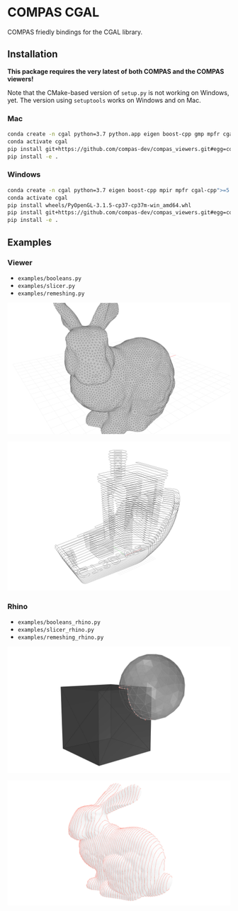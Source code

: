 # COMPAS CGAL

COMPAS friedly bindings for the CGAL library.

## Installation

**This package requires the very latest of both COMPAS and the COMPAS viewers!**

Note that the CMake-based version of `setup.py` is not working on Windows, yet.
The version using `setuptools` works on Windows and on Mac.

### Mac

```bash
conda create -n cgal python=3.7 python.app eigen boost-cpp gmp mpfr cgal-cpp">=5.0" pybind11 PySide2 PyOpenGL COMPAS=0.16.0
conda activate cgal
pip install git+https://github.com/compas-dev/compas_viewers.git#egg=compas_viewers
pip install -e .
```

### Windows

```bash
conda create -n cgal python=3.7 eigen boost-cpp mpir mpfr cgal-cpp">=5.0" pybind11 PySide2 COMPAS=0.16.0
conda activate cgal
pip install wheels/PyOpenGL‑3.1.5‑cp37‑cp37m‑win_amd64.whl
pip install git+https://github.com/compas-dev/compas_viewers.git#egg=compas_viewers
pip install -e .
```

## Examples

### Viewer

* `examples/booleans.py`
* `examples/slicer.py`
* `examples/remeshing.py`

![docsource/_images/cgal_remeshing.png](docsource/_images/cgal_remeshing.png)

![docsource/_images/cgal_slicer.png](docsource/_images/cgal_slicer.png)

### Rhino

* `examples/booleans_rhino.py`
* `examples/slicer_rhino.py`
* `examples/remeshing_rhino.py`

![docsource/_images/cgal_boolean_union-rhino.png](docsource/_images/cgal_boolean_union-rhino.png)

![docsource/_images/cgal_slicer-rhino.png](docsource/_images/cgal_slicer-rhino.png)
